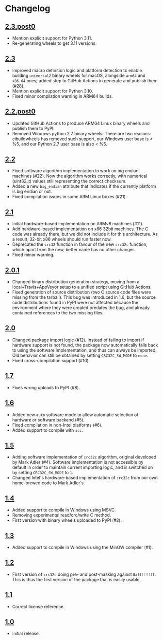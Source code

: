 # Changelog

## [2.3.post0]

* Mention explicit support for Python 3.11.
* Re-generating wheels to get 3.11 versions.

## [2.3]

* Improved macro definition logic and platform detection
  to enable building ``universal2`` binary wheels for macOS,
  alongside ``arm64`` and ``x86_64`` ones;
  added step to GitHub Actions to generate and publish them (#28).
* Mention explicit support for Python 3.10.
* Fixed minor compilation warning in ARM64 builds.

## [2.2.post0]

* Updated GitHub Actions
  to produce ARM64 Linux binary wheels
  and publish them to PyPI.
* Removed Windows python 2.7 binary wheels.
  There are two reasons:
  cibuildwheels has removed such support,
  our Windows user base is < %5,
  and our Python 2.7 user base is also < %5.

## [2.2]

* Fixed software algorithm implementation
  to work on big endian machines (#22).
  Now the algorithm works correctly,
  with numerical (uint32_t) values
  still representing the correct checksum.
* Added a new ``big_endian`` attribute
  that indicates if the currently platform
  is big endian or not.
* Fixed compilation issues in some ARM Linux boxes (#21).

## [2.1]

* Initial hardware-based implementation
  on ARMv8 machines (#11).
* Add hardware-based implementation
  on x86 32bit machines.
  The C code was already there,
  but we did not include it for this architecture.
  As a result,
  32-bit x86 wheels should run faster now.
* Deprecated the ``crc32`` function
  in favour of the new ``crc32c`` function,
  which apart from the new, better name
  has no other changes.
* Fixed minor warning.

## [2.0.1]

* Changed binary distribution generation strategy,
  moving from a local+Travis+AppVeyor setup
  to a unified script using GitHub Actions.
* Fixed generation of source distribution
  (two C source code files were missing from the tarball).
  This bug was introduced in 1.6,
  but the source code distributions found in PyPI
  were not affected
  because the environment where they were created
  predates the bug,
  and already contained references to the two missing files.

## [2.0]

* Changed package import logic (#12).
  Instead of failing to import
  if hardware support is not found,
  the package now automatically falls back
  to using the software implementation,
  and thus can always be imported.
  Old behavior can still be obtained
  by setting ``CRC32C_SW_MODE`` to ``none``.
* Fixed cross-compilation support (#10).

## [1.7]

* Fixes wrong uploads to PyPI (#8).

## [1.6]

* Added new ``auto`` software mode to allow automatic selection
  of hardware or software backend (#5).
* Fixed compilation in non-Intel platforms (#6).
* Added support to compile with ``icc``.

## [1.5]

* Adding software implementation of ``crc32c`` algorithm,
  original developed by Mark Adler (#4).
  Software implementation is not accessible by default
  in order to maintain current importing logic,
  and is switched on by setting ``CRC32C_SW_MODE`` to ``1``.
* Changed Intel's hardware-based implementation of ``crc32c``
  from our own home-brewed code to Mark Adler's.

## [1.4]

* Added support to compile in Windows using MSVC.
* Removing experimental read/crc/write C method.
* First version with binary wheels uploaded to PyPI (#2).

## [1.3]

* Added support to compile in Windows using the MinGW compiler (#1).

## [1.2]

* First version of ``crc32c`` doing pre- and post-masking
  against ``0xffffffff``.
  This is thus the first version of the package
  that is easily usable.

## [1.1]

* Correct license reference.

## [1.0]

* Initial release.

[1.0]: https://github.com/ICRAR/crc32c/releases/tag/v1.0
[1.1]: https://github.com/ICRAR/crc32c/releases/tag/v1.1
[1.2]: https://github.com/ICRAR/crc32c/releases/tag/v1.2
[1.3]: https://github.com/ICRAR/crc32c/releases/tag/v1.3
[1.4]: https://github.com/ICRAR/crc32c/releases/tag/v1.4
[1.5]: https://github.com/ICRAR/crc32c/releases/tag/v1.5
[1.6]: https://github.com/ICRAR/crc32c/releases/tag/v1.6
[1.7]: https://github.com/ICRAR/crc32c/releases/tag/v1.7
[2.0]: https://github.com/ICRAR/crc32c/releases/tag/v2.0
[2.0.1]: https://github.com/ICRAR/crc32c/releases/tag/v2.0.1
[2.1]: https://github.com/ICRAR/crc32c/releases/tag/v2.1
[2.2]: https://github.com/ICRAR/crc32c/releases/tag/v2.2
[2.2.post0]: https://github.com/ICRAR/crc32c/releases/tag/v2.2.post0
[2.3]: https://github.com/ICRAR/crc32c/releases/tag/v2.3
[2.3.post0]: https://github.com/ICRAR/crc32c/releases/tag/v2.3.post0
